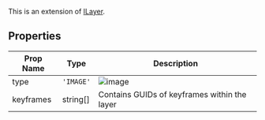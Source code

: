 This is an extension of [ILayer](/Documentation/Interfaces/ILayer.md). 

## Properties

| Prop Name | Type | Description |
| --------------------- | ------ | ------------------- |
| type | `'IMAGE'` | ![image](https://github.com/user-attachments/assets/5b9c638b-1764-4bbe-8d16-fe7dcd69a22d) |
| keyframes | string[] | Contains GUIDs of keyframes within the layer |

